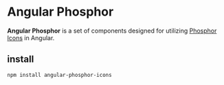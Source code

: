 # Angular Phosphor
**Angular Phosphor** is a set of components designed for utilizing [Phosphor Icons](https://phosphoricons.com/) in Angular.

## install
```sh
npm install angular-phosphor-icons
```
